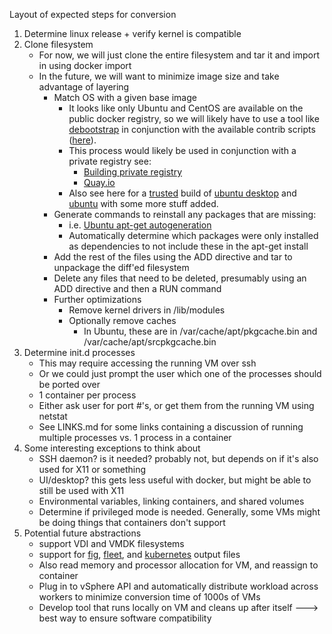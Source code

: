 Layout of expected steps for conversion

1. Determine linux release + verify kernel is compatible
2. Clone filesystem
    - For now, we will just clone the entire filesystem and tar it and import in using docker import
    - In the future, we will want to minimize image size and take advantage of layering
        - Match OS with a given base image
            - It looks like only Ubuntu and CentOS are available on the public docker registry, so we will likely
            have to use a tool like [debootstrap](https://wiki.debian.org/Debootstrap) in conjunction with the 
            available contrib scripts ([here](https://github.com/dotcloud/docker/tree/master/contrib)).
            - This process would likely be used in conjunction with a private registry see:
                - [Building private registry](http://blog.docker.com/2013/07/how-to-use-your-own-registry/)
                - [Quay.io](https://quay.io)
            - Also see here for a [trusted](http://blog.docker.com/2013/11/introducing-trusted-builds/) build of 
            [ubuntu desktop](http://dockerfile.github.io/#/ubuntu-desktop) and
            [ubuntu](http://dockerfile.github.io/#/ubuntu) with some more stuff added.
        - Generate commands to reinstall any packages that are missing:
            - i.e. [Ubuntu apt-get autogeneration](http://kracekumar.com/post/70198562577/autogenerate-dockerfile-from-ubuntu-image)
            - Automatically determine which packages were only installed as dependencies to not include these in the apt-get install
        - Add the rest of the files using the ADD directive and tar to unpackage the diff'ed filesystem
        - Delete any files that need to be deleted, presumably using an ADD directive and then a RUN command
        - Further optimizations
            - Remove kernel drivers in /lib/modules
            - Optionally remove caches
                - In Ubuntu, these are in /var/cache/apt/pkgcache.bin and /var/cache/apt/srcpkgcache.bin
3. Determine init.d processes
    - This may require accessing the running VM over ssh
    - Or we could just prompt the user which one of the processes should be ported over
    - 1 container per process
    - Either ask user for port #'s, or get them from the running VM using netstat
    - See LINKS.md for some links containing a discussion of running multiple processes vs. 1 process in a container
4. Some interesting exceptions to think about
    - SSH daemon? is it needed? probably not, but depends on if it's also used for X11 or something
    - UI/desktop? this gets less useful with docker, but might be able to still be used with X11
    - Environmental variables, linking containers, and shared volumes
    - Determine if privileged mode is needed. Generally, some VMs might be doing things that containers don't support
5. Potential future abstractions
    - support VDI and VMDK filesystems
    - support for [fig](http://orchardup.github.io/fig/), [fleet](http://coreos.com/blog/cluster-level-container-orchestration/), and [kubernetes](https://github.com/GoogleCloudPlatform/kubernetes) output files
    - Also read memory and processor allocation for VM, and reassign to container
    - Plug in to vSphere API and automatically distribute workload across workers to minimize conversion time of 1000s of VMs
    - Develop tool that runs locally on VM and cleans up after itself ---> best way to ensure software compatibility